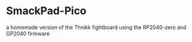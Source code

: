 # SmackPad-Pico
a homemade version of the Thnikk fightboard using the RP2040-zero and GP2040 firmware
